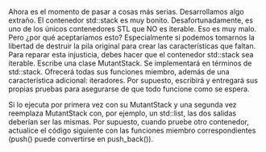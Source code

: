 Ahora es el momento de pasar a cosas más serias. Desarrollamos algo extraño.
El contenedor std::stack es muy bonito. Desafortunadamente, es uno de los únicos contenedores STL que NO es iterable. Eso es muy malo.
Pero ¿por qué aceptaríamos esto? Especialmente si podemos tomarnos la libertad de destruir la pila original para crear las características que faltan.
Para reparar esta injusticia, debes hacer que el contenedor std::stack sea iterable.
Escribe una clase MutantStack. Se implementará en términos de std::stack.
Ofrecerá todas sus funciones miembro, además de una característica adicional: iteradores.
Por supuesto, escribirá y entregará sus propias pruebas para asegurarse de que todo funcione como se espera.

Si lo ejecuta por primera vez con su MutantStack y una segunda vez reemplaza MutantStack con, por ejemplo, un std::list, las dos salidas deberían ser las mismas. Por supuesto, cuando pruebe otro contenedor, actualice el código siguiente con las funciones miembro correspondientes (push() puede convertirse en push_back()).